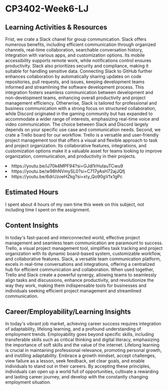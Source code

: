 # CP3402-Week6-LJ
## Learning Activities & Resources
Frist, we crate a Slack chanel for group communication. Slack offers numerous benefits, including efficient communication through organized channels, real-time collaboration, searchable conversation history, integration with various apps, and customization options. Its mobile accessibility supports remote work, while notifications control ensures productivity. Slack also prioritizes security and compliance, making it suitable for handling sensitive data. Connecting Slack to GitHub further enhances collaboration by automatically sharing updates on code repositories, pull requests, and issues, keeping development teams informed and streamlining the software development process. This integration fosters seamless communication between development and non-development teams, enhancing overall productivity and project management efficiency. Otherwrise, Slack is tailored for professional and business communication with a strong focus on structured collaboration, while Discord originated in the gaming community but has expanded to accommodate a wider range of interests, emphasizing real-time voice and video communication. The choice between Slack and Discord largely depends on your specific use case and communication needs. 
Second, we crate a Trello board for our workflow. Trello is a versatile and user-friendly project management tool that offers a visual and flexible approach to task and project organization. Its collaborative features, integrations, and customization options make it a valuable asset for teams looking to improve organization, communication, and productivity in their projects.

<li>https://youtu.be/iJ70k4MPF94?si=GJdl1rHuIauTCwu9</li>
<li>https://youtu.be/w98hNVmySL0?si=C717yAsH72ajJQfj</li>
<li>https://youtu.be/6drUzoeHZkg?si=xty_Qo90gV1x1gPc</li>

## Estimated Hours
I spent about 4 hours of my own time this week on this subject, not including time I spent on the assignment.

## Content Insights
In today's fast-paced and interconnected world, effective project management and seamless team communication are paramount to success. Trello, a visual project management tool, simplifies task tracking and project organization with its dynamic board-based system, customizable workflow, and collaborative features. Slack, a versatile team communication platform, excels in real-time conversations and integrations, offering a centralized hub for efficient communication and collaboration. When used together, Trello and Slack create a powerful synergy, allowing teams to seamlessly align tasks and discussions, enhance productivity, and revolutionize the way they work, making them indispensable tools for businesses and individuals seeking efficient project management and streamlined communication.

## Career/Employability/Learning Insights
In today's vibrant job market, achieving career success requires integration of adaptability, lifelong learning, and a profound understanding of employment trends. Employability goes beyond specific skills, including transferable skills such as critical thinking and digital literacy, emphasizing the importance of soft skills and the value of the internet. Lifelong learning is crucial in maintaining professional relevance, promoting personal growth, and instilling adaptability. Embrace a growth mindset, accept challenges, view failure as a lesson, seek feedback, set clear goals, and enable individuals to stand out in their careers. By accepting these principles, individuals can open up a world full of opportunities, cultivate a rewarding and lasting career journey, and develop with the constantly changing employment situation.

